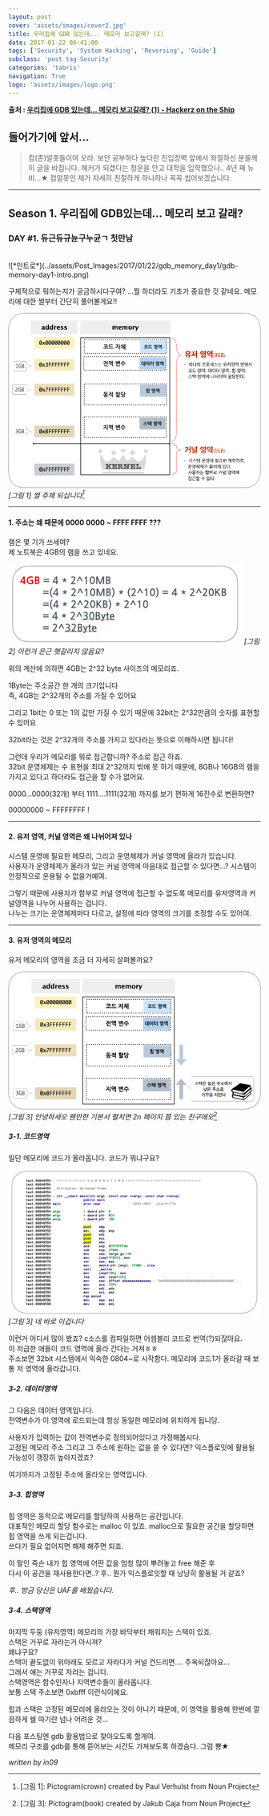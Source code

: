 ```yaml
---
layout: post
cover: 'assets/images/cover2.jpg'
title: 우리집에 GDB 있는데... 메모리 보고갈래? (1)
date: 2017-01-22 06:41:00
tags: ['Security', 'System Hacking', 'Reversing', 'Guide']
subclass: 'post tag-Security'
categories: 'tabris'
navigation: True
logo: 'assets/images/logo.png'
---
```

**출처 : [우리집에 GDB 있는데... 메모리 보고갈래? (1) - Hackerz on the Ship](https://bpsecblog.wordpress.com/2016/03/08/gdb_memory_1/)**


## 들어가기에 앞서...
>컴(존)알못들이여 오라.
보안 공부하다 높다란 진입장벽 앞에서 좌절하신 분들께 이 글을 바칩니다.
해커가 되겠다는 청운을 안고 대학을 입학했으나.. 4년 째 뉴비...★
컴알못인 제가 자세히 친절하게 하나하나 꼭꼭 씹어보겠습니다.

---

## Season 1. 우리집에 GDB있는데... 메모리 보고 갈래?
### DAY #1. 듀근듀규뉸구누균ㄱ 첫만남
<br>
![*인트로*](../assets/Post_Images/2017/01/22/gdb_memory_day1/gdb-memory-day1-intro.png)

구체적으로 뭐하는지가 궁금하시다구여?
…뭘 하더라도 기초가 중요한 것 같네요.
메모리에 대한 썰부터 간단히 풀어볼게요!!
<br>

![](../assets/Post_Images/2017/01/22/gdb_memory_day1/gdb-memory-day1-1.png)
*[그림 1] 썰 주제 되십니다[^1]*
<br>

---

#### 1. 주소는 왜 때문에 0000 0000 ~ FFFF FFFF ???

램은 몇 기가 쓰세여?  
제 노트북은 4GB의 램을 쓰고 있네요.

![](../assets/Post_Images/2017/01/22/gdb_memory_day1/gdb-memory-day1-2.png)
*[그림 2] 이런거 은근 헷갈리지 않음요?*
<br>

위의 계산에 의하면 4GB는 2^32 byte 사이즈의 메모리죠.

1Byte는 주소공간 한 개의 크기입니다  
즉, 4GB는 2^32개의 주소를 가질 수 있어요

그리고 1bit는 0 또는 1의 값만 가질 수 있기 때문에 32bit는 2^32만큼의 숫자를 표현할 수 있어요

32bit라는 것은 2^32개의 주소를 가지고 있다라는 뜻으로 이해하시면 됩니다!

그런데 우리가 메모리를 뭐로 접근합니까? 주소로 접근 하죠.  
32bit 운영체제는 수 표현을 최대 2^32까지 밖에 못 하기 때문에, 8GB나 16GB의 램을 가지고 있다고 하더라도 접근을 할 수가 없어요.

0000…0000(32개) 부터 1111….1111(32개) 까지를 보기 편하게 16진수로 변환하면?

00000000 ~ FFFFFFFF !

---

#### 2. 유저 영역, 커널 영역은 왜 나뉘어져 있나

시스템 운영에 필요한 메모리, 그리고 운영체제가 커널 영역에 올라가 있습니다.  
사용자가 운영체제가 올라가 있는 커널 영역에 마음대로 접근할 수 있다면…? 시스템이 안정적으로 운용될 수 없을거예여.

그렇기 때문에 사용자가 함부로 커널 영역에 접근할 수 없도록 메모리를 유저영역과 커널영역을 나누어 사용하는 겁니다.  
나누는 크기는 운영체제마다 다르고, 설정에 따라 영역의 크기를 조정할 수도 있어여.

---

#### 3. 유저 영역의 메모리

유저 메모리의 영역을 조금 더 자세히 살펴볼까요?

![](../assets/Post_Images/2017/01/22/gdb_memory_day1/gdb-memory-day1-3.png)
*[그림 3] 안녕하새오 웬만한 기본서 펼치면 2n 페이지 쯤 있는 친구애오[^2]*
<br>

##### 3-1. 코드영역

일단 메모리에 코드가 올라옵니다. 코드가 뭐냐구요?

![](../assets/Post_Images/2017/01/22/gdb_memory_day1/gdb-memory-day1-4.png)
*[그림 3] 네 바로 이겁니다*
<br>

이런거 어디서 많이 봤죠? c소스를 컴파일하면 어셈블리 코드로 번역(?)되잖아요.  
이 저급한 애들이 코드 영역에 올라 간다는 거져ㅎㅎ  
주소보면 32bit 시스템에서 익숙한 0804~로 시작함다. 메모리에 코드1가 올라갈 때 보통 저 영역에 올라갑니다.
<br>

##### 3-2. 데이터영역

그 다음은 데이터 영역입니다.  
전역변수가 이 영역에 로드되는데 항상 동일한 메모리에 위치하게 됩니당.

사용자가 입력하는 값이 전역변수로 정의되어있다고 가정해봅시다.  
고정된 메모리 주소 그리고 그 주소에 원하는 값을 쓸 수 있다면? 익스플로잇에 활용될 가능성이 갱장히 높아지겠죠?

여기까지가 고정된 주소에 올라오는 영역입니다.
<br>

##### 3-3. 힙영역
힙 영역은 동적으로 메모리를 할당하여 사용하는 공간입니다.  
대표적인 메모리 할당 함수로는 malloc 이 있죠. malloc으로 필요한 공간을 할당하면 힙 영역을 쓰게 되는겁니다.  
쓰다가 필요 없어지면 해제 해주면 되죠.

이 말인 즉슨 내가 힙 영역에 어떤 값을 엄청 많이 뿌려놓고 free 해준 후  
다시 이 공간을 재사용한다면..? 후.. 뭔가 익스플로잇할 때 낭낭히 활용될 거 같죠?

*후.. 방금 당신은 UAF를 배웠습니다.*
<br>

##### 3-4. 스택영역
마지막 두둥 (유저영역) 메모리의 가장 바닥부터 채워지는 스택이 있죠.  
스택은 거꾸로 자라는거 아시져?  
왜냐구요?  
스택이 끝도없이 위아래도 모르고 자라다가 커널 건드리면…. 주옥되잖아요…  
그래서 얘는 거꾸로 자라는 겁니다.  
스택영역은 함수인자나 지역변수들이 올라옵니다.  
보통 스택 주소보면 0xbfff 이런식이예요.  

힙과 스택은 고정된 메모리에 올라오는 것이 아니기 때문에, 이 영역을 활용해 한번에 깔끔하게 쉘 따기란 넘나 어려운 것…

다음 포스팅엔 gdb 활용법으로 찾아오도록 할게여.  
메모리 구조를 gdb를 통해 뜯어보는 시간도 가져보도록 하겠슴다. 그럼 뿅★

*written by in09*


[^1]: [그림 1]: Pictogram(crown) created by Paul Verhulst from Noun Project
[^2]: [그림 3]: Pictogram(book) created by Jakub Caja from Noun Project